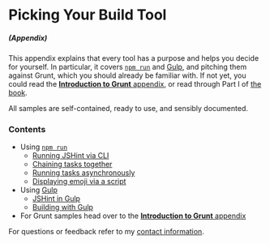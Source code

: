 # Picking Your Build Tool

##### _(Appendix)_

This appendix explains that every tool has a purpose and helps you decide for yourself. In particular, it covers [`npm run`][1] and [Gulp][2], and pitching them against Grunt, which you should already be familiar with. If not yet, you could read the [**Introduction to Grunt** appendix][3], or read through Part I of [the book][4].

All samples are self-contained, ready to use, and sensibly documented.

### Contents

- Using [`npm run`][1]
  - [Running JSHint via CLI](https://github.com/buildfirst/buildfirst/tree/master/appendix/picking-your-build-tool/01_npm-run-jshint)
  - [Chaining tasks together](https://github.com/buildfirst/buildfirst/tree/master/appendix/picking-your-build-tool/02_npm-run-tests)
  - [Running tasks asynchronously](https://github.com/buildfirst/buildfirst/tree/master/appendix/picking-your-build-tool/03_npm-run-build)
  - [Displaying emoji via a script](https://github.com/buildfirst/buildfirst/tree/master/appendix/picking-your-build-tool/04_npm-run-emoji)
- Using [Gulp][5]
  - [JSHint in Gulp](https://github.com/buildfirst/buildfirst/tree/master/appendix/picking-your-build-tool/05_gulp-test)
  - [Building with Gulp](https://github.com/buildfirst/buildfirst/tree/master/appendix/picking-your-build-tool/06_gulp-build)
- For Grunt samples head over to the [**Introduction to Grunt** appendix][3]

For questions or feedback refer to my [contact information](https://github.com/buildfirst/buildfirst#feedback).

[1]: http://substack.net/task_automation_with_npm_run "Task automation with `npm run`"
[2]: http://gulpjs.com/
[3]: https://github.com/buildfirst/buildfirst/tree/master/appendix/introduction-to-grunt
[4]: http://bevacqua.io/bf
[5]: http://gulpjs.com/
